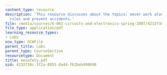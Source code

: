 ```yaml
---
content_type: resource
description: 'This resource discusses about the topics: never work alone, voltage
  rules and prevent accidents.'
file: /media/courses/6-002-circuits-and-electronics-spring-2007/4232f38c3f2a88558a44f62beb490698_eesafety.pdf
file_type: application/pdf
learning_resource_types:
- Labs
ocw_type: OCWFile
parent_title: Labs
parent_type: CourseSection
resourcetype: Document
title: eesafety.pdf
uid: 4232f38c-3f2a-8855-8a44-f62beb490698
---
```


